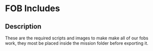 # FOB Includes
## Description
These are the required scripts and images to make make all of our fobs work, they most be placed inside the mission folder before exporting it.

